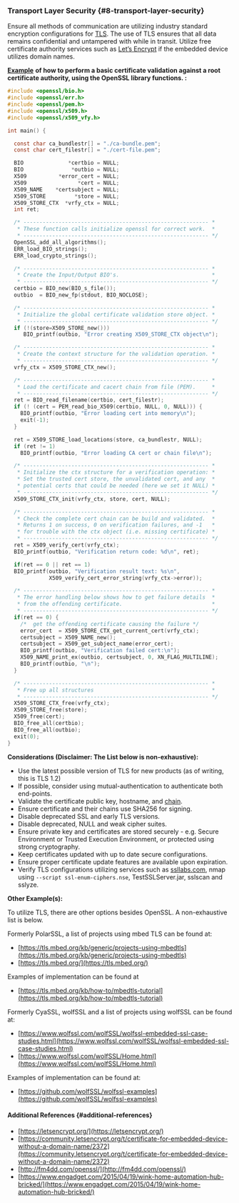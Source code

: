 ### Transport Layer Security {#8-transport-layer-security}

Ensure all methods of communication are utilizing industry standard encryption configurations for [TLS](https://www.securecoding.cert.org/confluence/display/c/API10-C.+APIs+should+have+security+options+enabled+by+default). The use of TLS ensures that all data remains confidential and untampered with while in transit. Utilize free certificate authority services such as [Let’s Encrypt](https://letsencrypt.org/) if the embedded device utilizes domain names.

[**Example**](http://fm4dd.com/openssl/certverify.htm) **of how to perform a basic certificate validation against a root certificate authority, using the OpenSSL library functions. :**

```c
#include <openssl/bio.h>
#include <openssl/err.h>
#include <openssl/pem.h>
#include <openssl/x509.h>
#include <openssl/x509_vfy.h>

int main() {

  const char ca_bundlestr[] = "./ca-bundle.pem";
  const char cert_filestr[] = "./cert-file.pem";

  BIO              *certbio = NULL;
  BIO               *outbio = NULL;
  X509          *error_cert = NULL;
  X509                *cert = NULL;
  X509_NAME    *certsubject = NULL;
  X509_STORE         *store = NULL;
  X509_STORE_CTX  *vrfy_ctx = NULL;
  int ret;

  /* ---------------------------------------------------------- *
   * These function calls initialize openssl for correct work.  *
   * ---------------------------------------------------------- */
  OpenSSL_add_all_algorithms();
  ERR_load_BIO_strings();
  ERR_load_crypto_strings();

  /* ---------------------------------------------------------- *
   * Create the Input/Output BIO's.                             *
   * ---------------------------------------------------------- */
  certbio = BIO_new(BIO_s_file());
  outbio  = BIO_new_fp(stdout, BIO_NOCLOSE);

  /* ---------------------------------------------------------- *
   * Initialize the global certificate validation store object. *
   * ---------------------------------------------------------- */
  if (!(store=X509_STORE_new()))
     BIO_printf(outbio, "Error creating X509_STORE_CTX object\n");

  /* ---------------------------------------------------------- *
   * Create the context structure for the validation operation. *
   * ---------------------------------------------------------- */
  vrfy_ctx = X509_STORE_CTX_new();

  /* ---------------------------------------------------------- *
   * Load the certificate and cacert chain from file (PEM).     *
   * ---------------------------------------------------------- */
  ret = BIO_read_filename(certbio, cert_filestr);
  if (! (cert = PEM_read_bio_X509(certbio, NULL, 0, NULL))) {
    BIO_printf(outbio, "Error loading cert into memory\n");
    exit(-1);
  }

  ret = X509_STORE_load_locations(store, ca_bundlestr, NULL);
  if (ret != 1)
    BIO_printf(outbio, "Error loading CA cert or chain file\n");

  /* ---------------------------------------------------------- *
   * Initialize the ctx structure for a verification operation: *
   * Set the trusted cert store, the unvalidated cert, and any  *
   * potential certs that could be needed (here we set it NULL) *
   * ---------------------------------------------------------- */
  X509_STORE_CTX_init(vrfy_ctx, store, cert, NULL);

  /* ---------------------------------------------------------- *
   * Check the complete cert chain can be build and validated.  *
   * Returns 1 on success, 0 on verification failures, and -1   *
   * for trouble with the ctx object (i.e. missing certificate) *
   * ---------------------------------------------------------- */
  ret = X509_verify_cert(vrfy_ctx);
  BIO_printf(outbio, "Verification return code: %d\n", ret);

  if(ret == 0 || ret == 1)
  BIO_printf(outbio, "Verification result text: %s\n",
             X509_verify_cert_error_string(vrfy_ctx->error));

  /* ---------------------------------------------------------- *
   * The error handling below shows how to get failure details  *
   * from the offending certificate.                            *
   * ---------------------------------------------------------- */
  if(ret == 0) {
    /*  get the offending certificate causing the failure */
    error_cert  = X509_STORE_CTX_get_current_cert(vrfy_ctx);
    certsubject = X509_NAME_new();
    certsubject = X509_get_subject_name(error_cert);
    BIO_printf(outbio, "Verification failed cert:\n");
    X509_NAME_print_ex(outbio, certsubject, 0, XN_FLAG_MULTILINE);
    BIO_printf(outbio, "\n");
  }

  /* ---------------------------------------------------------- *
   * Free up all structures                                     *
   * ---------------------------------------------------------- */
  X509_STORE_CTX_free(vrfy_ctx);
  X509_STORE_free(store);
  X509_free(cert);
  BIO_free_all(certbio);
  BIO_free_all(outbio);
  exit(0);
}
```

**Considerations \(Disclaimer: The List below is non-exhaustive\):**

* Use the latest possible version of TLS for new products \(as of writing, this is TLS 1.2\)
* If possible, consider using mutual-authentication to authenticate both end-points.
* Validate the certificate public key, hostname, and [chain](http://fm4dd.com/openssl/certverify.htm).
* Ensure certificate and their chains use SHA256 for signing.
* Disable deprecated SSL and early TLS versions.
* Disable deprecated, NULL and weak cipher suites.
* Ensure private key and certificates are stored securely - e.g. Secure Environment or Trusted Execution Environment, or protected using strong cryptography.
* Keep certificates updated with up to date secure configurations.
* Ensure proper certificate update features are available upon expiration.
* Verify TLS configurations utilizing services such as [ssllabs.com](https://www.ssllabs.com), nmap using `--script ssl-enum-ciphers.nse`, TestSSLServer.jar, sslscan and sslyze.

**Other Example\(s\):**

To utilize TLS, there are other options besides OpenSSL. A non-exhaustive list is below.

Formerly PolarSSL, a list of projects using mbed TLS can be found at:

* [https://tls.mbed.org/kb/generic/projects-using-mbedtls](https://tls.mbed.org/kb/generic/projects-using-mbedtls)
* [https://tls.mbed.org/](https://tls.mbed.org/)

Examples of implementation can be found at

* [https://tls.mbed.org/kb/how-to/mbedtls-tutorial](https://tls.mbed.org/kb/how-to/mbedtls-tutorial)

Formerly CyaSSL, wolfSSL and a list of projects using wolfSSL can be found at:

* [https://www.wolfssl.com/wolfSSL/wolfssl-embedded-ssl-case-studies.html](https://www.wolfssl.com/wolfSSL/wolfssl-embedded-ssl-case-studies.html)
* [https://www.wolfssl.com/wolfSSL/Home.html](https://www.wolfssl.com/wolfSSL/Home.html)

Examples of implementation can be found at:

* [https://github.com/wolfSSL/wolfssl-examples](https://github.com/wolfSSL/wolfssl-examples)

#### Additional References {#additional-references}

* [https://letsencrypt.org/](https://letsencrypt.org/)
* [https://community.letsencrypt.org/t/certificate-for-embedded-device-without-a-domain-name/2372](https://community.letsencrypt.org/t/certificate-for-embedded-device-without-a-domain-name/2372)
* [http://fm4dd.com/openssl/](http://fm4dd.com/openssl/)
* [https://www.engadget.com/2015/04/19/wink-home-automation-hub-bricked/](https://www.engadget.com/2015/04/19/wink-home-automation-hub-bricked/)



